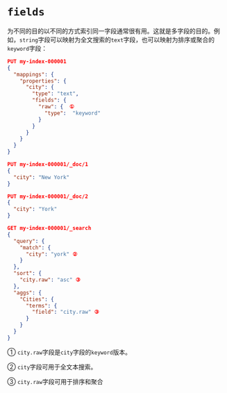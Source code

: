 # `fields`

为不同的目的以不同的方式索引同一字段通常很有用。这就是多字段的目的。例如，`string`字段可以映射为全文搜索的`text`字段，也可以映射为排序或聚合的`keyword`字段：

```json
PUT my-index-000001
{
  "mappings": {
    "properties": {
      "city": {
        "type": "text",
        "fields": {
          "raw": {  ①
            "type":  "keyword" 
          }
        }
      }
    }
  }
}

PUT my-index-000001/_doc/1
{
  "city": "New York"
}

PUT my-index-000001/_doc/2
{
  "city": "York"
}

GET my-index-000001/_search
{
  "query": {
    "match": {
      "city": "york" ②
    }
  },
  "sort": {
    "city.raw": "asc" ③
  },
  "aggs": {
    "Cities": {
      "terms": {
        "field": "city.raw" ③
      }
    }
  }
}
```

① `city.raw`字段是`city`字段的`keyword`版本。

② `city`字段可用于全文本搜索。

③ `city.raw`字段可用于排序和聚合







